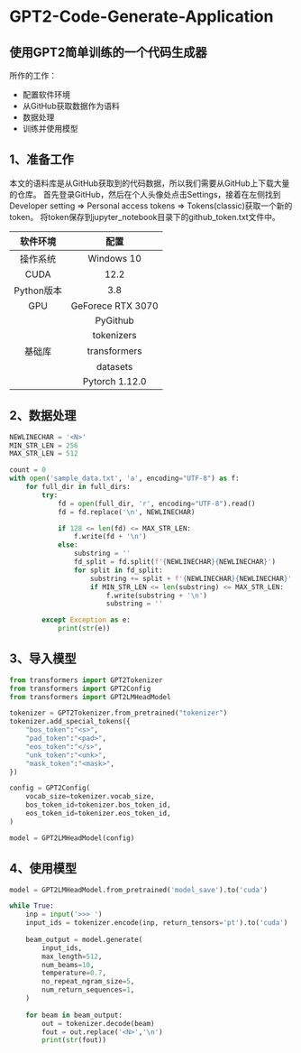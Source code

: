 # GPT2-Code-Generate-Application


## 使用GPT2简单训练的一个代码生成器

所作的工作：
+ 配置软件环境
+ 从GitHub获取数据作为语料
+ 数据处理
+ 训练并使用模型


## 1、准备工作
本文的语料库是从GitHub获取到的代码数据，所以我们需要从GitHub上下载大量的仓库。
首先登录GitHub，然后在个人头像处点击Settings，接着在左侧找到Developer setting => 
Personal access tokens => Tokens(classic)获取一个新的token。
将token保存到jupyter_notebook目录下的github_token.txt文件中。

| 软件环境        | 配置   |
| :--------:        | :-----:  |
| 操作系统        | Windows 10   |
| CUDA            |   12.2   |
| Python版本   |    3.8    |
| GPU              |    GeForece RTX 3070    |
|                       |    PyGithub    |
|                      |    tokenizers    |
| 基础库           |    transformers    |
|                      |    datasets    |
|                      |    Pytorch 1.12.0  |


## 2、数据处理
```python
NEWLINECHAR = '<N>'
MIN_STR_LEN = 256
MAX_STR_LEN = 512

count = 0
with open('sample_data.txt', 'a', encoding="UTF-8") as f:
    for full_dir in full_dirs:
        try:
            fd = open(full_dir, 'r', encoding="UTF-8").read()
            fd = fd.replace('\n', NEWLINECHAR)

            if 128 <= len(fd) <= MAX_STR_LEN:
                f.write(fd + '\n')
            else:
                substring = ''
                fd_split = fd.split(f'{NEWLINECHAR}{NEWLINECHAR}')
                for split in fd_split:
                    substring += split + f'{NEWLINECHAR}{NEWLINECHAR}'
                    if MIN_STR_LEN <= len(substring) <= MAX_STR_LEN:
                        f.write(substring + '\n')
                        substring = ''

        except Exception as e:
            print(str(e))
```

## 3、导入模型
```python
from transformers import GPT2Tokenizer
from transformers import GPT2Config
from transformers import GPT2LMHeadModel

tokenizer = GPT2Tokenizer.from_pretrained("tokenizer")
tokenizer.add_special_tokens({
    "bos_token":"<s>",
    "pad_token":"<pad>",
    "eos_token":"</s>",
    "unk_token":"<unk>",
    "mask_token":"<mask>",    
})

config = GPT2Config(
    vocab_size=tokenizer.vocab_size,
    bos_token_id=tokenizer.bos_token_id,
    eos_token_id=tokenizer.eos_token_id,
)

model = GPT2LMHeadModel(config)
```

## 4、使用模型
```python
model = GPT2LMHeadModel.from_pretrained('model_save').to('cuda')

while True:
    inp = input('>>> ')
    input_ids = tokenizer.encode(inp, return_tensors='pt').to('cuda')
    
    beam_output = model.generate(
        input_ids,
        max_length=512,
        num_beams=10,
        temperature=0.7,
        no_repeat_ngram_size=5,
        num_return_sequences=1,
    )
    
    for beam in beam_output:
        out = tokenizer.decode(beam)
        fout = out.replace('<N>','\n')
        print(str(fout))
```
